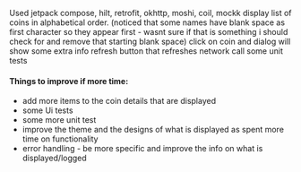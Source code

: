 Used jetpack compose, hilt, retrofit, okhttp, moshi, coil, mockk
display list of coins in alphabetical order. (noticed that some names have blank space as first character so they appear first - wasnt sure if that is something i should check for and remove that starting blank space)
click on coin and dialog will show some extra info
refresh button that refreshes network call
some unit tests

#### Things to improve if more time:
- add more items to the coin details that are displayed
- some Ui tests
- some more unit test
- improve the theme and the designs of what is displayed as spent more time on functionality
- error handling - be more specific and improve the info on what is displayed/logged

